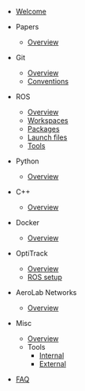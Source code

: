 * [Welcome](/docs/)

* Papers
    * [Overview](/docs/papers/)

* Git
    * [Overview](/docs/git/)
    * [Conventions](/docs/git/conventions)

* ROS
    * [Overview](/docs/ros/)
    * [Workspaces](/docs/ros/workspaces)
    * [Packages](/docs/ros/packages)
    * [Launch files](/docs/ros/launch-files)
    * [Tools](/docs/ros/tools)

* Python
    * [Overview](/docs/python/)

* C++
    * [Overview](/docs/cpp/)

* Docker
    * [Overview](/docs/docker/)

* OptiTrack
    * [Overview](/docs/optitrack/)
    *  [ROS setup](/docs/optitrack/optitrackToRos)
    
* AeroLab Networks
    * [Overview](/docs/aerolabNetworks/)
    
* Misc
    * [Overview](/docs/misc/)
    * Tools
        * [Internal](/docs/misc/internal)
        * [External](/docs/misc/tools)
    
* [FAQ](/docs/faq)
